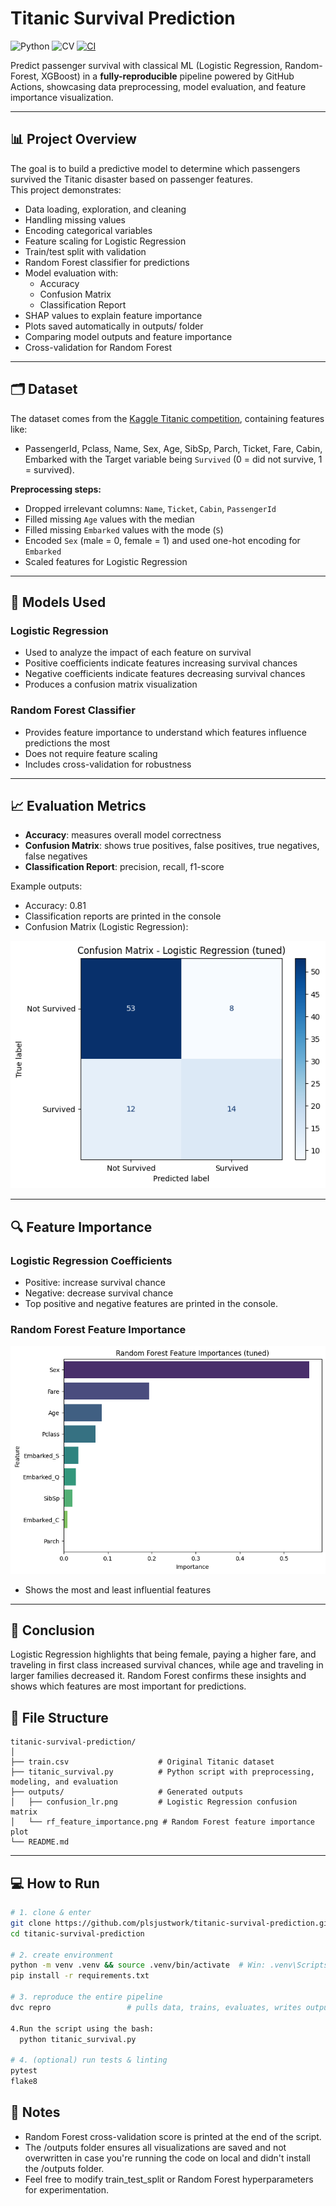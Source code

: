 # Titanic Survival Prediction
![Python](https://img.shields.io/badge/python-3.12-blue)
![CV](https://img.shields.io/badge/CV-0.845-blue.svg)
[![CI](https://github.com/plsjustwork/titanic-survival-prediction/workflows/CI/badge.svg)](https://github.com/plsjustwork/titanic-survival-prediction/actions)

Predict passenger survival with classical ML (Logistic Regression, Random-Forest, XGBoost) in a **fully-reproducible** pipeline powered by GitHub Actions, showcasing data preprocessing, model evaluation, and feature importance visualization.

---

## 📊 Project Overview

The goal is to build a predictive model to determine which passengers survived the Titanic disaster based on passenger features.  
This project demonstrates:

- Data loading, exploration, and cleaning
- Handling missing values
- Encoding categorical variables
- Feature scaling for Logistic Regression
- Train/test split with validation
- Random Forest classifier for predictions
- Model evaluation with:
    - Accuracy
    - Confusion Matrix
    - Classification Report
- SHAP values to explain feature importance
- Plots saved automatically in outputs/ folder
- Comparing model outputs and feature importance
- Cross-validation for Random Forest
  
---

## 🗂 Dataset

The dataset comes from the [Kaggle Titanic competition](https://www.kaggle.com/c/titanic/data), containing features like:

- PassengerId, Pclass, Name, Sex, Age, SibSp, Parch, Ticket, Fare, Cabin, Embarked with the Target variable being `Survived` (0 = did not survive, 1 = survived).

**Preprocessing steps:**

- Dropped irrelevant columns: `Name`, `Ticket`, `Cabin`, `PassengerId`
- Filled missing `Age` values with the median
- Filled missing `Embarked` values with the mode (`S`)
- Encoded `Sex` (male = 0, female = 1) and used one-hot encoding for `Embarked`
- Scaled features for Logistic Regression

---

## 🧠 Models Used

### Logistic Regression
- Used to analyze the impact of each feature on survival
- Positive coefficients indicate features increasing survival chances
- Negative coefficients indicate features decreasing survival chances
- Produces a confusion matrix visualization

### Random Forest Classifier
- Provides feature importance to understand which features influence predictions the most
- Does not require feature scaling
- Includes cross-validation for robustness
  
---

## 📈 Evaluation Metrics

- **Accuracy**: measures overall model correctness
- **Confusion Matrix**: shows true positives, false positives, true negatives, false negatives
- **Classification Report**: precision, recall, f1-score

Example outputs:
 - Accuracy: 0.81
 - Classification reports are printed in the console
 - Confusion Matrix (Logistic Regression):

![Confusion Matrix - Logistic Regression](outputs/confusion_lr.png)

---

## 🔍 Feature Importance

### Logistic Regression Coefficients
- Positive: increase survival chance  
- Negative: decrease survival chance 
- Top positive and negative features are printed in the console.

### Random Forest Feature Importance

![Random Forest Feature Importances](outputs/rf_feature_importance.png)

- Shows the most and least influential features

---

## 📝 Conclusion
Logistic Regression highlights that being female, paying a higher fare, and traveling in first class increased survival chances, while age and traveling in larger families decreased it. Random Forest confirms these insights and shows which features are most important for predictions.

## 📂 File Structure
```
titanic-survival-prediction/
│
├── train.csv                    # Original Titanic dataset
├── titanic_survival.py          # Python script with preprocessing, modeling, and evaluation
├── outputs/                     # Generated outputs
│   ├── confusion_lr.png         # Logistic Regression confusion matrix
│   └── rf_feature_importance.png # Random Forest feature importance plot
└── README.md
```
---

## 💻 How to Run

```bash
# 1. clone & enter
git clone https://github.com/plsjustwork/titanic-survival-prediction.git
cd titanic-survival-prediction

# 2. create environment
python -m venv .venv && source .venv/bin/activate  # Win: .venv\Scripts\activate
pip install -r requirements.txt

# 3. reproduce the entire pipeline
dvc repro                 # pulls data, trains, evaluates, writes outputs/

4.Run the script using the bash:
  python titanic_survival.py

# 4. (optional) run tests & linting
pytest
flake8
```
## 📌 Notes

- Random Forest cross-validation score is printed at the end of the script.
- The /outputs folder ensures all visualizations are saved and not overwritten in case you're running the code on local and didn't install the /outputs folder.
- Feel free to modify train_test_split or Random Forest hyperparameters for experimentation.
